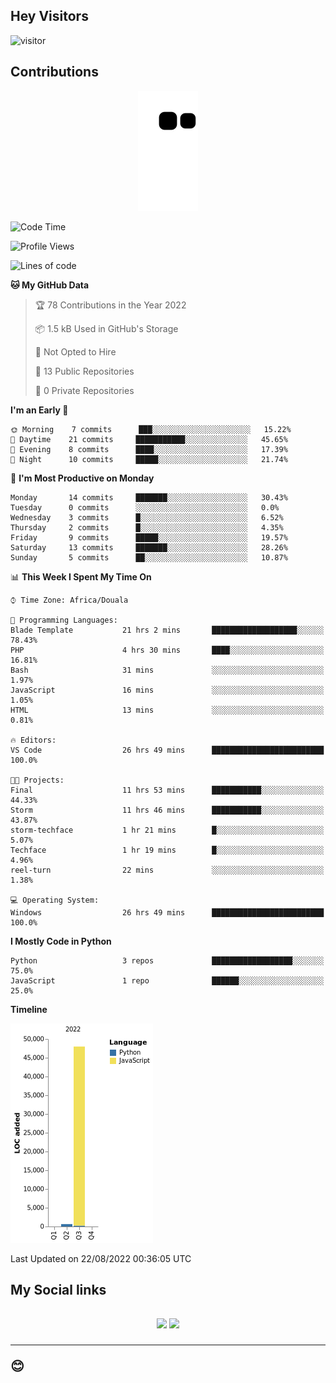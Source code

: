 ## Hey Visitors
![visitor](https://profile-counter.glitch.me/Fotsingboris/count.svg)

## Contributions
<p align="center">
  <img src="https://raw.githubusercontent.com/Fotsingboris/Fotsingboris/output/github-contribution-grid-snake.svg" />
</p>

<!--START_SECTION:waka-->
![Code Time](http://img.shields.io/badge/Code%20Time-87%20hrs%2029%20mins-blue)

![Profile Views](http://img.shields.io/badge/Profile%20Views-0-blue)

![Lines of code](https://img.shields.io/badge/From%20Hello%20World%20I%27ve%20Written-49%20Thousand%20lines%20of%20code-blue)

**🐱 My GitHub Data** 

> 🏆 78 Contributions in the Year 2022
 > 
> 📦 1.5 kB Used in GitHub's Storage 
 > 
> 🚫 Not Opted to Hire
 > 
> 📜 13 Public Repositories 
 > 
> 🔑 0 Private Repositories  
 > 
**I'm an Early 🐤** 

```text
🌞 Morning    7 commits      ███░░░░░░░░░░░░░░░░░░░░░░   15.22% 
🌆 Daytime    21 commits     ███████████░░░░░░░░░░░░░░   45.65% 
🌃 Evening    8 commits      ████░░░░░░░░░░░░░░░░░░░░░   17.39% 
🌙 Night      10 commits     █████░░░░░░░░░░░░░░░░░░░░   21.74%

```
📅 **I'm Most Productive on Monday** 

```text
Monday       14 commits     ███████░░░░░░░░░░░░░░░░░░   30.43% 
Tuesday      0 commits      ░░░░░░░░░░░░░░░░░░░░░░░░░   0.0% 
Wednesday    3 commits      █░░░░░░░░░░░░░░░░░░░░░░░░   6.52% 
Thursday     2 commits      █░░░░░░░░░░░░░░░░░░░░░░░░   4.35% 
Friday       9 commits      █████░░░░░░░░░░░░░░░░░░░░   19.57% 
Saturday     13 commits     ███████░░░░░░░░░░░░░░░░░░   28.26% 
Sunday       5 commits      ██░░░░░░░░░░░░░░░░░░░░░░░   10.87%

```


📊 **This Week I Spent My Time On** 

```text
⌚︎ Time Zone: Africa/Douala

💬 Programming Languages: 
Blade Template           21 hrs 2 mins       ███████████████████░░░░░░   78.43% 
PHP                      4 hrs 30 mins       ████░░░░░░░░░░░░░░░░░░░░░   16.81% 
Bash                     31 mins             ░░░░░░░░░░░░░░░░░░░░░░░░░   1.97% 
JavaScript               16 mins             ░░░░░░░░░░░░░░░░░░░░░░░░░   1.05% 
HTML                     13 mins             ░░░░░░░░░░░░░░░░░░░░░░░░░   0.81%

🔥 Editors: 
VS Code                  26 hrs 49 mins      █████████████████████████   100.0%

🐱‍💻 Projects: 
Final                    11 hrs 53 mins      ███████████░░░░░░░░░░░░░░   44.33% 
Storm                    11 hrs 46 mins      ███████████░░░░░░░░░░░░░░   43.87% 
storm-techface           1 hr 21 mins        █░░░░░░░░░░░░░░░░░░░░░░░░   5.07% 
Techface                 1 hr 19 mins        █░░░░░░░░░░░░░░░░░░░░░░░░   4.96% 
reel-turn                22 mins             ░░░░░░░░░░░░░░░░░░░░░░░░░   1.38%

💻 Operating System: 
Windows                  26 hrs 49 mins      █████████████████████████   100.0%

```

**I Mostly Code in Python** 

```text
Python                   3 repos             ██████████████████░░░░░░░   75.0% 
JavaScript               1 repo              ██████░░░░░░░░░░░░░░░░░░░   25.0%

```


**Timeline**

![Chart not found](https://raw.githubusercontent.com/Fotsingboris/Fotsingboris/main/charts/bar_graph.png) 


 Last Updated on 22/08/2022 00:36:05 UTC
<!--END_SECTION:waka-->

<h2>My Social links <h2>
<p align="center">
   <a href="https://linkedin.com/in/Fotsingboris-Mathieu"><img src="https://img.shields.io/badge/linkedin-%230077B5.svg?style=for-the-badge&logo=linkedin&logoColor=white"></a>
   <a href="https://instagram.com/Fotsingboris"><img src="https://img.shields.io/badge/instagram-%23E4405F.svg?style=for-the-badge&logo=Instagram&logoColor=white"></a>
  </p>
<hr>
😊
